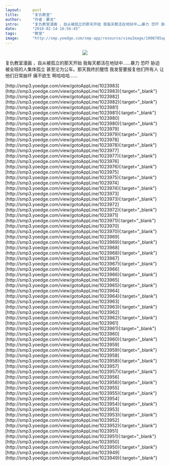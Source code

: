 ```yaml
---
layout:     post
title:      "复仇教室"
author:     "作者：要龙"
intro:      "复仇教室漫画 ，自从被孤立的那天开始 我每天都活在地狱中……暴力 恐吓 胁迫 被全班的人集体孤立 甚至沦为公车。那天我终於醒悟 我发誓要报复他们所有人 让他们日常崩坏 痛不欲生 啊哈哈哈……"
date:       "2018-02-14 16:56:45"
tags:       "教室"
image:      "http://smp.yoedge.com/smp-app/resource/viewImage/1000785appline.png"
---
```

<div style="text-align: center">
<p><img src="http://smp.yoedge.com/smp-app/resource/viewImage/1000785appline.png"/></p>
</div>
<p class="post-meta">
<span>复仇教室漫画 ，自从被孤立的那天开始 我每天都活在地狱中……暴力 恐吓 胁迫 被全班的人集体孤立 甚至沦为公车。那天我终於醒悟 我发誓要报复他们所有人 让他们日常崩坏 痛不欲生 啊哈哈哈……</span>
</p>
[http://smp3.yoedge.com/view/gotoAppLine/1023983](http://smp3.yoedge.com/view/gotoAppLine/1023983){:target="_blank"}
[http://smp3.yoedge.com/view/gotoAppLine/1023982](http://smp3.yoedge.com/view/gotoAppLine/1023982){:target="_blank"}
[http://smp3.yoedge.com/view/gotoAppLine/1023981](http://smp3.yoedge.com/view/gotoAppLine/1023981){:target="_blank"}
[http://smp3.yoedge.com/view/gotoAppLine/1023980](http://smp3.yoedge.com/view/gotoAppLine/1023980){:target="_blank"}
[http://smp3.yoedge.com/view/gotoAppLine/1023979](http://smp3.yoedge.com/view/gotoAppLine/1023979){:target="_blank"}
[http://smp3.yoedge.com/view/gotoAppLine/1023978](http://smp3.yoedge.com/view/gotoAppLine/1023978){:target="_blank"}
[http://smp3.yoedge.com/view/gotoAppLine/1023977](http://smp3.yoedge.com/view/gotoAppLine/1023977){:target="_blank"}
[http://smp3.yoedge.com/view/gotoAppLine/1023976](http://smp3.yoedge.com/view/gotoAppLine/1023976){:target="_blank"}
[http://smp3.yoedge.com/view/gotoAppLine/1023975](http://smp3.yoedge.com/view/gotoAppLine/1023975){:target="_blank"}
[http://smp3.yoedge.com/view/gotoAppLine/1023974](http://smp3.yoedge.com/view/gotoAppLine/1023974){:target="_blank"}
[http://smp3.yoedge.com/view/gotoAppLine/1023973](http://smp3.yoedge.com/view/gotoAppLine/1023973){:target="_blank"}
[http://smp3.yoedge.com/view/gotoAppLine/1023972](http://smp3.yoedge.com/view/gotoAppLine/1023972){:target="_blank"}
[http://smp3.yoedge.com/view/gotoAppLine/1023971](http://smp3.yoedge.com/view/gotoAppLine/1023971){:target="_blank"}
[http://smp3.yoedge.com/view/gotoAppLine/1023970](http://smp3.yoedge.com/view/gotoAppLine/1023970){:target="_blank"}
[http://smp3.yoedge.com/view/gotoAppLine/1023969](http://smp3.yoedge.com/view/gotoAppLine/1023969){:target="_blank"}
[http://smp3.yoedge.com/view/gotoAppLine/1023968](http://smp3.yoedge.com/view/gotoAppLine/1023968){:target="_blank"}
[http://smp3.yoedge.com/view/gotoAppLine/1023967](http://smp3.yoedge.com/view/gotoAppLine/1023967){:target="_blank"}
[http://smp3.yoedge.com/view/gotoAppLine/1023966](http://smp3.yoedge.com/view/gotoAppLine/1023966){:target="_blank"}
[http://smp3.yoedge.com/view/gotoAppLine/1023965](http://smp3.yoedge.com/view/gotoAppLine/1023965){:target="_blank"}
[http://smp3.yoedge.com/view/gotoAppLine/1023964](http://smp3.yoedge.com/view/gotoAppLine/1023964){:target="_blank"}
[http://smp3.yoedge.com/view/gotoAppLine/1023963](http://smp3.yoedge.com/view/gotoAppLine/1023963){:target="_blank"}
[http://smp3.yoedge.com/view/gotoAppLine/1023962](http://smp3.yoedge.com/view/gotoAppLine/1023962){:target="_blank"}
[http://smp3.yoedge.com/view/gotoAppLine/1023961](http://smp3.yoedge.com/view/gotoAppLine/1023961){:target="_blank"}
[http://smp3.yoedge.com/view/gotoAppLine/1023960](http://smp3.yoedge.com/view/gotoAppLine/1023960){:target="_blank"}
[http://smp3.yoedge.com/view/gotoAppLine/1023959](http://smp3.yoedge.com/view/gotoAppLine/1023959){:target="_blank"}
[http://smp3.yoedge.com/view/gotoAppLine/1023958](http://smp3.yoedge.com/view/gotoAppLine/1023958){:target="_blank"}
[http://smp3.yoedge.com/view/gotoAppLine/1023957](http://smp3.yoedge.com/view/gotoAppLine/1023957){:target="_blank"}
[http://smp3.yoedge.com/view/gotoAppLine/1023956](http://smp3.yoedge.com/view/gotoAppLine/1023956){:target="_blank"}
[http://smp3.yoedge.com/view/gotoAppLine/1023955](http://smp3.yoedge.com/view/gotoAppLine/1023955){:target="_blank"}
[http://smp3.yoedge.com/view/gotoAppLine/1023954](http://smp3.yoedge.com/view/gotoAppLine/1023954){:target="_blank"}
[http://smp3.yoedge.com/view/gotoAppLine/1023953](http://smp3.yoedge.com/view/gotoAppLine/1023953){:target="_blank"}
[http://smp3.yoedge.com/view/gotoAppLine/1023952](http://smp3.yoedge.com/view/gotoAppLine/1023952){:target="_blank"}
[http://smp3.yoedge.com/view/gotoAppLine/1023951](http://smp3.yoedge.com/view/gotoAppLine/1023951){:target="_blank"}
[http://smp3.yoedge.com/view/gotoAppLine/1023950](http://smp3.yoedge.com/view/gotoAppLine/1023950){:target="_blank"}
[http://smp3.yoedge.com/view/gotoAppLine/1023949](http://smp3.yoedge.com/view/gotoAppLine/1023949){:target="_blank"}


